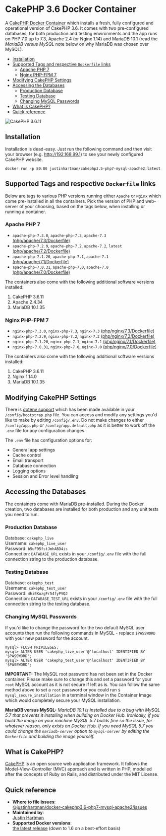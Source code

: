 # CakePHP 3.6 Docker Container

A [CakePHP Docker Container][docker] which installs a fresh, fully configured
and operational version of CakePHP 3.6. It comes with two pre-configured
databases, for both production and testing environments and the app runs on PHP
7.0 up to 7.3, Apache 2.4 (or Nginx 1.14) and MariaDB 10.1 (read the _MariaDB
versus MySQL_ note below on why MariaDB was chosen over MySQL).

<!-- TOC START min:2 max:6 link:true update:true -->
- [Installation](#installation)
- [Supported Tags and respective `Dockerfile` links](#supported-tags-and-respective-dockerfile-links)
    - [Apache PHP 7](#apache-php-7)
    - [Nginx PHP-FPM 7](#nginx-php-fpm-7)
- [Modifying CakePHP Settings](#modifying-cakephp-settings)
- [Accessing the Databases](#accessing-the-databases)
    - [Production Database](#production-database)
    - [Testing Database](#testing-database)
    - [Changing MySQL Passwords](#changing-mysql-passwords)
- [What is CakePHP?](#what-is-cakephp)
- [Quick reference](#quick-reference)

<!-- TOC END -->
![CakePHP 3.6.11][screenshot]

## Installation

Installation is dead-easy. Just run the following command and then visit
your browser (e.g. http://192.168.99.1) to see your newly configured CakePHP
website.

```docker
docker run -p 80:80 justinhartman/cakephp3.5-php7-mysql-apache2:latest
```

## Supported Tags and respective `Dockerfile` links

Below are tags to various PHP versions running either `Apache` or `Nginx` which
come pre-installed in all the containers. Pick the version of PHP and web-server
of your choosing, based on the tags below, when installing or running a
container.

### Apache PHP 7

- `apache-php-7.3.0`, `apache-php-7.3`, `apache-7.3` [(php/apache/7.3/Dockerfile)][apache-7.3]
- `apache-php-7.2.9`, `apache-php-7.2`, `apache-7.2`, `latest` [(php/apache/7.2/Dockerfile)][apache-7.2]
- `apache-php-7.1.20`, `apache-php-7.1`, `apache-7.1` [(php/apache/7.1/Dockerfile)][apache-7.1]
- `apache-php-7.0.31`, `apache-php-7.0`, `apache-7.0` [(php/apache/7.0/Dockerfile)][apache-7.0]

The containers also come with the following additional software versions
installed:

1. CakePHP 3.6.11
1. Apache 2.4.34
1. MariaDB 10.1.35

### Nginx PHP-FPM 7

- `nginx-php-7.3.0`, `nginx-php-7.3`, `nginx-7.3` [(php/nginx/7.3/Dockerfile)][nginx-7.3]
- `nginx-php-7.2.9`, `nginx-php-7.2`, `nginx-7.2` [(php/nginx/7.2/Dockerfile)][nginx-7.2]
- `nginx-php-7.1.20`, `nginx-php-7.1`, `nginx-7.1` [(php/nginx/7.1/Dockerfile)][nginx-7.1]
- `nginx-php-7.0.31`, `nginx-php-7.0`, `nginx-7.0` [(php/nginx/7.0/Dockerfile)][nginx-7.0]

The containers also come with the following additional software versions
installed:

1. CakePHP 3.6.11
1. Nginx 1.14.0
1. MariaDB 10.1.35

## Modifying CakePHP Settings

There is [dotenv support][dotenv] which has been made available in your
`/config/bootstrap.php` file. You can access and modify any settings you'd like
to make by editing `/config/.env`. Do not make changes to either
`/config/app.php` or `/config/app.default.php` as it is better to work off the
`.env` file for any configuration changes.

The `.env` file has configuration options for:

- General app settings
- Cache control
- Email transport
- Database connection
- Logging options
- Session and Error level handling

## Accessing the Databases

The containers come with MariaDB pre-installed. During the Docker creation, two
databases are installed for both production and any unit tests you need to run.

### Production Database

Database: `cakephp_live`  
Username: `cakephp_live_user`  
Password: `b5uF95fstJmhABD4is`  
Connection: `DATABASE_URL` exists in your `/config/.env` file with the full
connection string to the production database.

### Testing Database

Database: `cakephp_test`  
Username: `cakephp_test_user`  
Password: `4hiEKuzgFr54fyPVQJ`  
Connection: `DATABASE_TEST_URL` exists in your `/config/.env` file with the full
connection string to the testing database.

### Changing MySQL Passwords

If you'd like to change the password for the two default MySQL user accounts
then run the following commands in MySQL - replace `$PASSWORD` with your new
password for the account.

```mysql
mysql> FLUSH PRIVILEGES;
mysql> ALTER USER 'cakephp_live_user'@'localhost' IDENTIFIED BY '$PASSWORD';
mysql> ALTER USER 'cakephp_test_user'@'localhost' IDENTIFIED BY '$PASSWORD';
```

**IMPORTANT:** The MySQL root password has not been set in the Docker container.
Please make sure to change this and set a password for your `root` MySQL
account as it is not secure if left as is. You can follow the same method above
to set a `root` password or you could run `$ mysql_secure_installation` in a
terminal window in the Container Image which would completely secure your
MySQL installation.

**MariaDB versus MySQL:** _MariaDB 10.1 is installed due to a bug with MySQL 5.7
that prevents it installing when building on Docker Hub. Ironically, if you
build the image on your machine MySQL 5.7 builds fine so the issue, for whatever
reason, only exists on Docker Hub. If you need MySQL 5.7 you could change the
`mariadb-server` option to `mysql-server` by editing the `Dockerfile`
and building the image yourself._

## What is CakePHP?

[CakePHP][cakephp] is an open source web application framework. It follows the
Model-View-Controller (MVC) approach and is written in PHP, modelled after the
concepts of Ruby on Rails, and distributed under the MIT License.

## Quick reference

- **Where to file issues**:  
  [@justinhartman/docker-cakephp3.6-php7-mysql-apache2/issues][issues]
- **Maintained by**:  
  [Justin Hartman][justinhartman]
- **Supported Docker versions**:  
  [the latest release][releases] (down to 1.6 on a best-effort basis)

[screenshot]: https://raw.githubusercontent.com/justinhartman/docker-cakephp3.6-php7-mysql-apache2/master/cakephp_3.6.11.png
[cakephp]: http://cakephp.org
[docker]: https://hub.docker.com/r/justinhartman/cakephp3.5-php7-mysql-apache2/
[dotenv]: https://github.com/josegonzalez/php-dotenv
[justinhartman]: https://github.com/justinhartman
[issues]: https://github.com/justinhartman/docker-cakephp3.6-php7-mysql-apache2/issues
[releases]: https://github.com/docker/docker-ce/releases/latest
[apache-7.3]: https://github.com/justinhartman/docker-cakephp3.6-php7-mysql-apache2/blob/52f9ef60b4ac059861ae083a31c0215ca72ce52c/php/apache/7.3/Dockerfile
[apache-7.2]: https://github.com/justinhartman/docker-cakephp3.6-php7-mysql-apache2/blob/31b8ee0fb796e6c5d43c9f78f6536b77dbbfc04b/php/apache/7.2/Dockerfile
[apache-7.1]: https://github.com/justinhartman/docker-cakephp3.6-php7-mysql-apache2/blob/31b8ee0fb796e6c5d43c9f78f6536b77dbbfc04b/php/apache/7.1/Dockerfile
[apache-7.0]: https://github.com/justinhartman/docker-cakephp3.6-php7-mysql-apache2/blob/31b8ee0fb796e6c5d43c9f78f6536b77dbbfc04b/php/apache/7.0/Dockerfile
[nginx-7.3]: https://github.com/justinhartman/docker-cakephp3.6-php7-mysql-apache2/blob/31b8ee0fb796e6c5d43c9f78f6536b77dbbfc04b/php/nginx/7.3/Dockerfile
[nginx-7.2]: https://github.com/justinhartman/docker-cakephp3.6-php7-mysql-apache2/blob/31b8ee0fb796e6c5d43c9f78f6536b77dbbfc04b/php/nginx/7.2/Dockerfile
[nginx-7.1]: https://github.com/justinhartman/docker-cakephp3.6-php7-mysql-apache2/blob/31b8ee0fb796e6c5d43c9f78f6536b77dbbfc04b/php/nginx/7.1/Dockerfile
[nginx-7.0]: https://github.com/justinhartman/docker-cakephp3.6-php7-mysql-apache2/blob/31b8ee0fb796e6c5d43c9f78f6536b77dbbfc04b/php/nginx/7.0/Dockerfile
